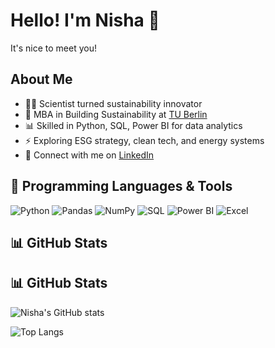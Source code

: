 # Hello! I'm Nisha 🌸
It's nice to meet you!

## About Me
- 👩‍🔬 Scientist turned sustainability innovator  
- 🌱 MBA in Building Sustainability at [TU Berlin](https://www.tu.berlin)  
- 📊 Skilled in Python, SQL, Power BI for data analytics  
- ⚡ Exploring ESG strategy, clean tech, and energy systems  
- 💌 Connect with me on [LinkedIn](https://www.linkedin.com/in/nisha-verma-237a507)

## 🧰 Programming Languages & Tools
![Python](https://img.shields.io/badge/Python-3776AB?logo=python&logoColor=white)
![Pandas](https://img.shields.io/badge/Pandas-150458?logo=pandas&logoColor=white)
![NumPy](https://img.shields.io/badge/NumPy-013243?logo=numpy&logoColor=white)
![SQL](https://img.shields.io/badge/SQL-4479A1?logo=mysql&logoColor=white)
![Power BI](https://img.shields.io/badge/Power%20BI-F2C811?logo=powerbi&logoColor=black)
![Excel](https://img.shields.io/badge/Excel-217346?logo=microsoft-excel&logoColor=white)
## 📊 GitHub Stats
## 📊 GitHub Stats

![Nisha's GitHub stats](https://github-readme-stats-red-five-nhz3n4ci4b.vercel.app/api?username=nisha-verma-237a507&show_icons=true&cache_seconds=21600)

![Top Langs](https://github-readme-stats-red-five-nhz3n4ci4b.vercel.app/api/top-langs/?username=nisha-verma-237a507&layout=compact&cache_seconds=21600)


